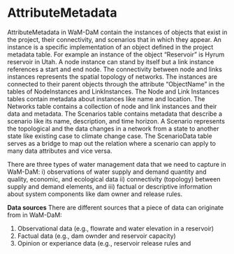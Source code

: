 AttributeMetadata
=================


AttributeMetadata in WaM-DaM contain the instances of objects that exist in the project, their connectivity, and scenarios that in which they appear. An instance is a specific implementation of an object defined in the project metadata table. For example an instance of the object “Reservoir” is Hyrum reservoir in Utah. A node instance can stand by itself but a link instance references a start and end node. The connectivity between node and links instances represents the spatial topology of networks. The instances are connected to their parent objects through the attribute “ObjectName” in the tables of NodeInstances and LinkInstances. The Node and Link Instances tables contain metadata about instances like name and location. The Networks table contains a collection of node and link instances and their data and metadata. The Scenarios table contains metadata that describe a scenario like its name, description, and time horizon. A Scenario represents the topological and the data changes in a network from a state to another state like existing case to climate change case. The ScenarioData table serves as a bridge to map out the relation where a scenario can apply to many data attributes and vice versa. 


There are three types of water management data that we need to capture in WaM-DaM: i) observations of water supply and demand quantity and quality, economic, and ecological data ii) connectivity (topology) between supply and demand elements, and iii) factual or descriptive information about system components like dam owner and release rules. 

****Data sources****
There are different sources that a piece of data can originate from in WaM-DaM:
1. Observational data (e.g., flowrate and water elevation in a reservoir) 
2. Factual data (e.g., dam ownder and reservoir capacity)
3. Opinion or experiance data (e.g., reservoir release rules and  
